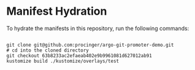 
# Manifest Hydration

To hydrate the manifests in this repository, run the following commands:

```shell

git clone git@github.com:procinger/argo-git-promoter-demo.git
# cd into the cloned directory
git checkout 63b8233ac2efaeab402e9b9961081d627012ab91
kustomize build ./kustomize/overlays/test
```
